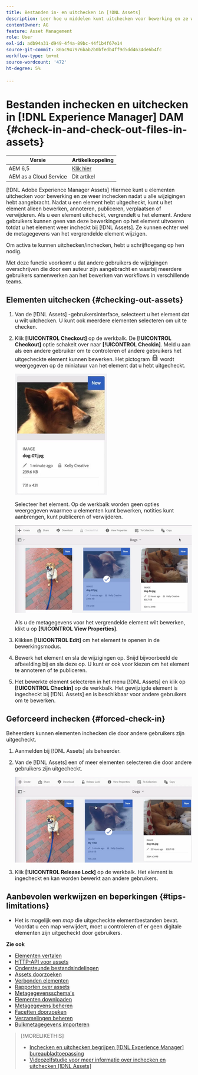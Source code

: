```yaml
---
title: Bestanden in- en uitchecken in [!DNL Assets]
description: Leer hoe u middelen kunt uitchecken voor bewerking en ze weer kunt inchecken nadat de wijzigingen zijn voltooid.
contentOwner: AG
feature: Asset Management
role: User
exl-id: adb94a31-d949-4f4a-89bc-44f1b4f67e14
source-git-commit: 80ac947976bab2b0bfedb4ff9d5dd4634de6b4fc
workflow-type: tm+mt
source-wordcount: '472'
ht-degree: 5%

---
```


# Bestanden inchecken en uitchecken in [!DNL Experience Manager] DAM {#check-in-and-check-out-files-in-assets}

| Versie | Artikelkoppeling |
| -------- | ---------------------------- |
| AEM 6,5 | [Klik hier](https://experienceleague.adobe.com/docs/experience-manager-65/assets/managing/check-out-and-submit-assets.html?lang=en) |
| AEM as a Cloud Service | Dit artikel |

[!DNL Adobe Experience Manager Assets] Hiermee kunt u elementen uitchecken voor bewerking en ze weer inchecken nadat u alle wijzigingen hebt aangebracht. Nadat u een element hebt uitgecheckt, kunt u het element alleen bewerken, annoteren, publiceren, verplaatsen of verwijderen. Als u een element uitcheckt, vergrendelt u het element. Andere gebruikers kunnen geen van deze bewerkingen op het element uitvoeren totdat u het element weer incheckt bij [!DNL Assets]. Ze kunnen echter wel de metagegevens van het vergrendelde element wijzigen.

Om activa te kunnen uitchecken/inchecken, hebt u schrijftoegang op hen nodig.

Met deze functie voorkomt u dat andere gebruikers de wijzigingen overschrijven die door een auteur zijn aangebracht en waarbij meerdere gebruikers samenwerken aan het bewerken van workflows in verschillende teams.

## Elementen uitchecken {#checking-out-assets}

1. Van de [!DNL Assets] -gebruikersinterface, selecteert u het element dat u wilt uitchecken. U kunt ook meerdere elementen selecteren om uit te checken.

1. Klik **[!UICONTROL Checkout]** op de werkbalk. De **[!UICONTROL Checkout]** optie schakelt over naar **[!UICONTROL Checkin]**.
Meld u aan als een andere gebruiker om te controleren of andere gebruikers het uitgecheckte element kunnen bewerken. Het pictogram ![pictogram uitchecken vergrendeling](assets/do-not-localize/checkout_lock.png) wordt weergegeven op de miniatuur van het element dat u hebt uitgecheckt.

   ![uitcheckpictogram in kaartweergave](assets/checkout-icon-card-view.png)

   Selecteer het element. Op de werkbalk worden geen opties weergegeven waarmee u elementen kunt bewerken, notities kunt aanbrengen, kunt publiceren of verwijderen.

   ![chlimage_1-472](assets/checkout-asset-toolbar-options.png)

   Als u de metagegevens voor het vergrendelde element wilt bewerken, klikt u op **[!UICONTROL View Properties]**.

1. Klikken **[!UICONTROL Edit]** om het element te openen in de bewerkingsmodus.

1. Bewerk het element en sla de wijzigingen op. Snijd bijvoorbeeld de afbeelding bij en sla deze op. U kunt er ook voor kiezen om het element te annoteren of te publiceren.

1. Het bewerkte element selecteren in het menu [!DNL Assets] en klik op **[!UICONTROL Checkin]** op de werkbalk. Het gewijzigde element is ingecheckt bij [!DNL Assets] en is beschikbaar voor andere gebruikers om te bewerken.

## Geforceerd inchecken {#forced-check-in}

Beheerders kunnen elementen inchecken die door andere gebruikers zijn uitgecheckt.

1. Aanmelden bij [!DNL Assets] als beheerder.
1. Van de [!DNL Assets] een of meer elementen selecteren die door andere gebruikers zijn uitgecheckt.

   ![chlimage_1-476](assets/chlimage_1-476.png)

1. Klik **[!UICONTROL Release Lock]** op de werkbalk. Het element is ingecheckt en kan worden bewerkt aan andere gebruikers.

## Aanbevolen werkwijzen en beperkingen {#tips-limitations}

* Het is mogelijk een *map* die uitgecheckte elementbestanden bevat. Voordat u een map verwijdert, moet u controleren of er geen digitale elementen zijn uitgecheckt door gebruikers.

**Zie ook**

* [Elementen vertalen](translate-assets.md)
* [HTTP-API voor assets](mac-api-assets.md)
* [Ondersteunde bestandsindelingen](file-format-support.md)
* [Assets doorzoeken](search-assets.md)
* [Verbonden elementen](use-assets-across-connected-assets-instances.md)
* [Rapporten over assets](asset-reports.md)
* [Metagegevensschema&#39;s](metadata-schemas.md)
* [Elementen downloaden](download-assets-from-aem.md)
* [Metagegevens beheren](manage-metadata.md)
* [Facetten doorzoeken](search-facets.md)
* [Verzamelingen beheren](manage-collections.md)
* [Bulkmetagegevens importeren](metadata-import-export.md)

>[!MORELIKETHIS]
>
>* [Inchecken en uitchecken begrijpen [!DNL Experience Manager] bureaubladtoepassing](https://experienceleague.adobe.com/docs/experience-manager-desktop-app/using/using.html#how-app-works2)
>* [Videozelfstudie voor meer informatie over inchecken en uitchecken [!DNL Assets]](https://experienceleague.adobe.com/docs/experience-manager-learn/assets/collaboration/check-in-and-check-out.html)

